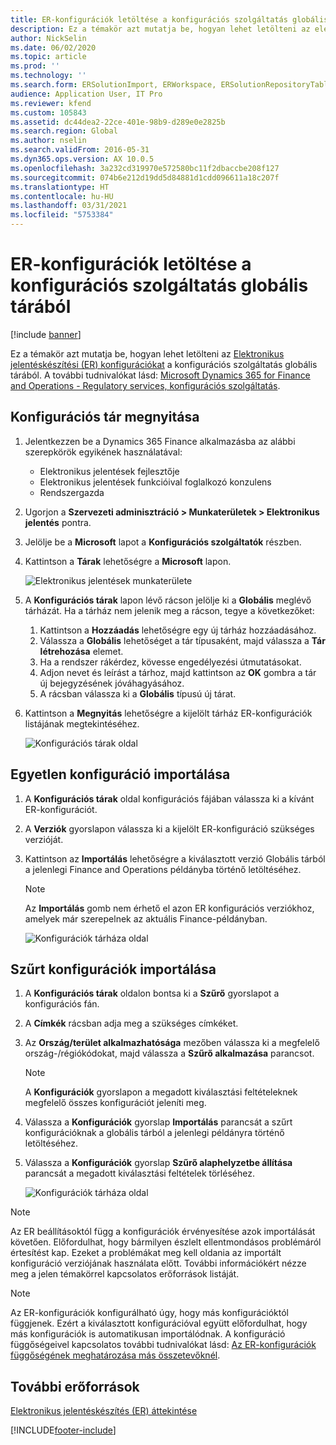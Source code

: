 ```yaml
---
title: ER-konfigurációk letöltése a konfigurációs szolgáltatás globális tárából
description: Ez a témakör azt mutatja be, hogyan lehet letölteni az elektronikus jelentéskészítési (ER) konfigurációkat a konfigurációs szolgáltatás globális tárából.
author: NickSelin
ms.date: 06/02/2020
ms.topic: article
ms.prod: ''
ms.technology: ''
ms.search.form: ERSolutionImport, ERWorkspace, ERSolutionRepositoryTable
audience: Application User, IT Pro
ms.reviewer: kfend
ms.custom: 105843
ms.assetid: dc44dea2-22ce-401e-98b9-d289e0e2825b
ms.search.region: Global
ms.author: nselin
ms.search.validFrom: 2016-05-31
ms.dyn365.ops.version: AX 10.0.5
ms.openlocfilehash: 3a232cd319970e572580bc11f2dbaccbe208f127
ms.sourcegitcommit: 074b6e212d19dd5d84881d1cdd096611a18c207f
ms.translationtype: HT
ms.contentlocale: hu-HU
ms.lasthandoff: 03/31/2021
ms.locfileid: "5753384"
---
```

# <a name="download-er-configurations-from-the-global-repository-of-configuration-service"></a>ER-konfigurációk letöltése a konfigurációs szolgáltatás globális tárából

[!include [banner](../includes/banner.md)]

Ez a témakör azt mutatja be, hogyan lehet letölteni az [Elektronikus jelentéskészítési (ER) konfigurációkat](general-electronic-reporting.md#Configuration) a konfigurációs szolgáltatás globális tárából. A további tudnivalókat lásd: [Microsoft Dynamics 365 for Finance and Operations - Regulatory services, konfigurációs szolgáltatás](https://docs.microsoft.com/business-applications-release-notes/october18/dynamics365-finance-operations/regulatory-service-configuration).

## <a name="open-configurations-repository"></a>Konfigurációs tár megnyitása

1. Jelentkezzen be a Dynamics 365 Finance alkalmazásba az alábbi szerepkörök egyikének használatával:

    - Elektronikus jelentések fejlesztője
    - Elektronikus jelentések funkcióival foglalkozó konzulens
    - Rendszergazda

2. Ugorjon a **Szervezeti adminisztráció > Munkaterületek > Elektronikus jelentés** pontra.
3. Jelölje be a **Microsoft** lapot a **Konfigurációs szolgáltatók** részben.
3. Kattintson a **Tárak** lehetőségre a **Microsoft** lapon.

    ![Elektronikus jelentések munkaterülete](./media/er-download-configurations-global-repo-er-workspace.png)

4. A **Konfigurációs tárak** lapon lévő rácson jelölje ki a **Globális** meglévő tárházát. Ha a tárház nem jelenik meg a rácson, tegye a következőket:

    1. Kattintson a **Hozzáadás** lehetőségre egy új tárház hozzáadásához.
    2. Válassza a **Globális** lehetőséget a tár típusaként, majd válassza a **Tár létrehozása** elemet.
    3. Ha a rendszer rákérdez, kövesse engedélyezési útmutatásokat.
    4. Adjon nevet és leírást a tárhoz, majd kattintson az **OK** gombra a tár új bejegyzésének jóváhagyásához.
    5. A rácsban válassza ki a **Globális** típusú új tárat.

5. Kattintson a **Megnyitás** lehetőségre a kijelölt tárház ER-konfigurációk listájának megtekintéséhez.

    ![Konfigurációs tárak oldal](./media/er-download-configurations-global-repo-repositories-list.png)

## <a name="import-a-single-configuration"></a>Egyetlen konfiguráció importálása

1. A **Konfigurációs tárak** oldal konfigurációs fájában válassza ki a kívánt ER-konfigurációt.
2. A **Verziók** gyorslapon válassza ki a kijelölt ER-konfiguráció szükséges verzióját.
3. Kattintson az **Importálás** lehetőségre a kiválasztott verzió Globális tárból a jelenlegi Finance and Operations példányba történő letöltéséhez.

    > [!NOTE]
    > Az **Importálás** gomb nem érhető el azon ER konfigurációs verziókhoz, amelyek már szerepelnek az aktuális Finance-példányban.

    ![Konfigurációk tárháza oldal](./media/er-download-configurations-global-repo-repository-content.png)

## <a name="import-filtered-configurations"></a>Szűrt konfigurációk importálása

1. A **Konfigurációs tárak** oldalon bontsa ki a **Szűrő** gyorslapot a konfigurációs fán.
2. A **Címkék** rácsban adja meg a szükséges címkéket.
3. Az **Ország/terület alkalmazhatósága** mezőben válassza ki a megfelelő ország-/régiókódokat, majd válassza a **Szűrő alkalmazása** parancsot.

    > [!NOTE]
    > A **Konfigurációk** gyorslapon a megadott kiválasztási feltételeknek megfelelő összes konfigurációt jeleníti meg.

4. Válassza a **Konfigurációk** gyorslap **Importálás** parancsát a szűrt konfigurációknak a globális tárból a jelenlegi példányra történő letöltéséhez.
5. Válassza a **Konfigurációk** gyorslap **Szűrő alaphelyzetbe állítása** parancsát a megadott kiválasztási feltételek törléséhez.

    ![Konfigurációk tárháza oldal](./media/er-download-configurations-global-repo-filtered-configurations.png)

> [!NOTE]
> Az ER beállításoktól függ a konfigurációk érvényesítése azok importálását követően. Előfordulhat, hogy bármilyen észlelt ellentmondásos problémáról értesítést kap. Ezeket a problémákat meg kell oldania az importált konfiguráció verziójának használata előtt. További információkért nézze meg a jelen témakörrel kapcsolatos erőforrások listáját.

> [!NOTE]
> Az ER-konfigurációk konfigurálható úgy, hogy más konfigurációktól függjenek. Ezért a kiválasztott konfigurációval együtt előfordulhat, hogy más konfigurációk is automatikusan importálódnak. A konfiguráció függőségeivel kapcsolatos további tudnivalókat lásd: [Az ER-konfigurációk függőségének meghatározása más összetevőknél](tasks/er-define-dependency-er-configurations-from-other-components-july-2017.md).

## <a name="additional-resources"></a>További erőforrások

[Elektronikus jelentéskészítés (ER) áttekintése](general-electronic-reporting.md)


[!INCLUDE[footer-include](../../../includes/footer-banner.md)]